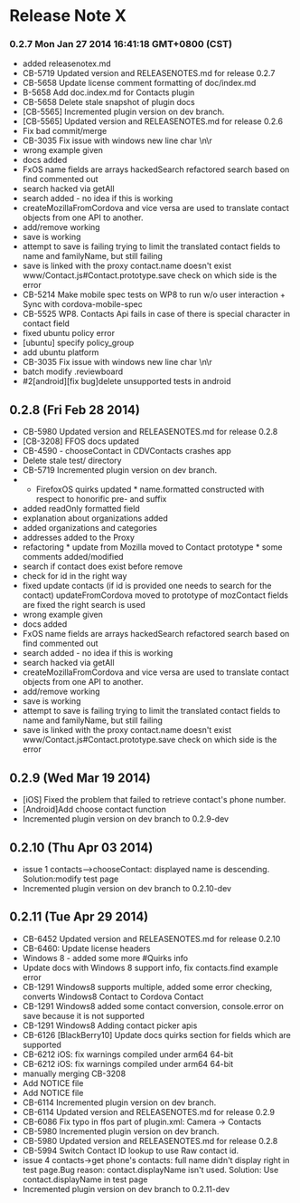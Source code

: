 <!--
#
# Licensed to the Apache Software Foundation (ASF) under one
# or more contributor license agreements.  See the NOTICE file
# distributed with this work for additional information
# regarding copyright ownership.  The ASF licenses this file
# to you under the Apache License, Version 2.0 (the
# "License"); you may not use this file except in compliance
# with the License.  You may obtain a copy of the License at
#
# http://www.apache.org/licenses/LICENSE-2.0
#
# Unless required by applicable law or agreed to in writing,
# software distributed under the License is distributed on an
# "AS IS" BASIS, WITHOUT WARRANTIES OR CONDITIONS OF ANY
#  KIND, either express or implied.  See the License for the
# specific language governing permissions and limitations
# under the License.
#
-->
# Release Note X


### 0.2.7 Mon Jan 27 2014 16:41:18 GMT+0800 (CST)
 *  added releasenotex.md
 *  CB-5719 Updated version and RELEASENOTES.md for release 0.2.7
 *  CB-5658 Update license comment formatting of doc/index.md
 *  B-5658 Add doc.index.md for Contacts plugin
 *  CB-5658 Delete stale snapshot of plugin docs
 *  [CB-5565] Incremented plugin version on dev branch.
 *  [CB-5565] Updated version and RELEASENOTES.md for release 0.2.6
 *  Fix bad commit/merge
 *  CB-3035 Fix issue with windows new line char \n\r
 *  wrong example given
 *  docs added
 *  FxOS name fields are arrays hackedSearch refactored search based on find commented out
 *  search hacked via getAll
 *  search added - no idea if this is working
 *  createMozillaFromCordova and vice versa are used to translate contact objects from one API to another.
 *  add/remove working
 *  save is working
 *  attempt to save is failing trying to limit the translated contact fields to name and familyName, but still failing
 *  save is linked with the proxy contact.name doesn't exist www/Contact.js#Contact.prototype.save check on which side is the error
 *  CB-5214 Make mobile spec tests on WP8 to run w/o user interaction + Sync with cordova-mobile-spec
 *  CB-5525 WP8. Contacts Api fails in case of there is special character in contact field
 *  fixed ubuntu policy error
 *  [ubuntu] specify policy_group
 *  add ubuntu platform
 *  CB-3035 Fix issue with windows new line char \n\r
 *  batch modify .reviewboard
 *  #2[android][fix bug]delete unsupported tests in android


## 0.2.8 (Fri Feb 28 2014)


 *  CB-5980 Updated version and RELEASENOTES.md for release 0.2.8
 *  [CB-3208] FFOS docs updated
 *  CB-4590 - chooseContact in CDVContacts crashes app
 *  Delete stale test/ directory
 *  CB-5719 Incremented plugin version on dev branch.
 *  * FirefoxOS quirks updated * name.formatted constructed with respect to honorific pre- and suffix
 *  added readOnly formatted field
 *  explanation about organizations added
 *  added organizations and categories
 *  addresses added to the Proxy
 *  refactoring * update from Mozilla moved to Contact prototype * some comments added/modified
 *  search if contact does exist before remove
 *  check for id in the right way
 *  fixed update contacts (if id is provided one needs to search for the contact) updateFromCordova moved to prototype of mozContact fields are fixed the right search is used
 *  wrong example given
 *  docs added
 *  FxOS name fields are arrays hackedSearch refactored search based on find commented out
 *  search added - no idea if this is working
 *  search hacked via getAll
 *  createMozillaFromCordova and vice versa are used to translate contact objects from one API to another.
 *  add/remove working
 *  save is working
 *  attempt to save is failing trying to limit the translated contact fields to name and familyName, but still failing
 *  save is linked with the proxy contact.name doesn't exist www/Contact.js#Contact.prototype.save check on which side is the error


## 0.2.9 (Wed Mar 19 2014)


 *  [iOS] Fixed the problem that failed to retrieve contact's phone number.
 *  [Android]Add choose contact function
 *  Incremented plugin version on dev branch to 0.2.9-dev


## 0.2.10 (Thu Apr 03 2014)


 *  issue 1 contacts-->chooseContact: displayed name is descending. Solution:modify test page
 *  Incremented plugin version on dev branch to 0.2.10-dev


## 0.2.11 (Tue Apr 29 2014)


 *  CB-6452 Updated version and RELEASENOTES.md for release 0.2.10
 *  CB-6460: Update license headers
 *  Windows 8 - added some more #Quirks info
 *  Update docs with Windows 8 support info, fix contacts.find example error
 *  CB-1291 Windows8 supports multiple, added some error checking, converts Windows8 Contact to Cordova Contact
 *  CB-1291 Windows8 added some contact conversion, console.error on save because it is not supported
 *  CB-1291 Windows8 Adding contact picker apis
 *  CB-6126 [BlackBerry10] Update docs quirks section for fields which are supported
 *  CB-6212 iOS: fix warnings compiled under arm64 64-bit
 *  CB-6212 iOS: fix warnings compiled under arm64 64-bit
 *  manually merging CB-3208
 *  Add NOTICE file
 *  Add NOTICE file
 *  CB-6114 Incremented plugin version on dev branch.
 *  CB-6114 Updated version and RELEASENOTES.md for release 0.2.9
 *  CB-6086 Fix typo in ffos part of plugin.xml: Camera -> Contacts
 *  CB-5980 Incremented plugin version on dev branch.
 *  CB-5980 Updated version and RELEASENOTES.md for release 0.2.8
 *  CB-5994 Switch Contact ID lookup to use Raw contact id.
 *  issue 4 contacts->get phone's contacts: full name didn't display right in test page.Bug reason: contact.displayName isn't used. Solution: Use contact.displayName in test page
 *  Incremented plugin version on dev branch to 0.2.11-dev
